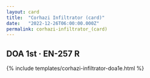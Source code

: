 ```yaml
---
layout: card
title:  "Corhazi Infiltrator (card)"
date:   "2022-12-26T06:00:00.000Z"
permalink: corhazi-infiltrator_(card)
---
```


## DOA 1st &middot; EN-257 R

{% include templates/corhazi-infiltrator-doa1e.html %}
